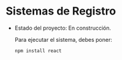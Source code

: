 <h1> Sistemas de Registro</h1>

- Estado del proyecto: En construcción.

  Para ejecutar el sistema, debes poner:

  ```npm install react```
